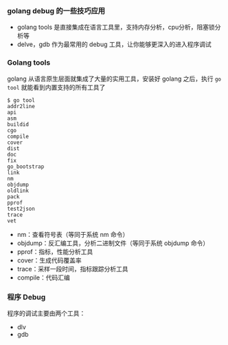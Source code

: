 ### golang debug 的一些技巧应用

- golang tools 是直接集成在语言工具里，支持内存分析，cpu分析，阻塞锁分析等
- delve，gdb 作为最常用的 debug 工具，让你能够更深入的进入程序调试


### Golang tools

golang 从语言原生层面就集成了大量的实用工具，安装好 golang 之后，执行 `go tool` 就能看到内置支持的所有工具了

```
$ go tool
addr2line
api
asm
buildid
cgo
compile
cover
dist
doc
fix
go_bootstrap
link
nm
objdump
oldlink
pack
pprof
test2json
trace
vet
```

- nm：查看符号表（等同于系统 nm 命令）
- objdump：反汇编工具，分析二进制文件（等同于系统 objdump 命令）
- pprof：指标，性能分析工具
- cover：生成代码覆盖率
- trace：采样一段时间，指标跟踪分析工具
- compile：代码汇编

### 程序 Debug

程序的调试主要由两个工具：
- dlv
- gdb

